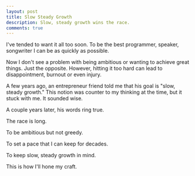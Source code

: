 ```yaml
---
layout: post
title: Slow Steady Growth
description: Slow, steady growth wins the race.
comments: true
---
```

I've tended to want it all too soon.  To be the best programmer, speaker, songwriter I can be as quickly as possible.

Now I don't see a problem with being ambitious or wanting to achieve great things.  Just the opposite.  However, hitting it too hard can lead to disappointment, burnout or even injury.

A few years ago, an entrepreneur friend told me that his goal is "slow, steady growth."  This notion was counter to my thinking at the time, but it stuck with me.  It sounded wise.

A couple years later, his words ring true.

The race is long.

To be ambitious but not greedy.

To set a pace that I can keep for decades.

To keep slow, steady growth in mind.

This is how I'll hone my craft. 
